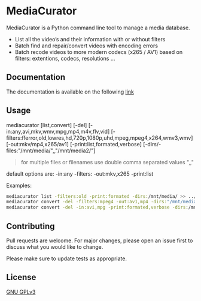 # MediaCurator

MediaCurator is a Python command line tool to manage a media database. 
* List all the video’s and their information with or without filters
* Batch find and repair/convert videos with encoding errors
* Batch recode videos to more modern codecs (x265 / AV1) based on filters: extentions, codecs, resolutions …

## Documentation

The documentation is available on the following [link](https://fabquenneville.github.io/MediaCurator/)

## Usage
mediacurator [list,convert] [-del] [-in:any,avi,mkv,wmv,mpg,mp4,m4v,flv,vid] [-filters:fferror,old,lowres,hd,720p,1080p,uhd,mpeg,mpeg4,x264,wmv3,wmv] [-out:mkv/mp4,x265/av1]  [-print:list,formated,verbose] [-dirs/-files:"/mnt/media/",,"/mnt/media2/"]

> for multiple files or filenames use double comma separated values ",,"

default options are:
-in:any
-filters:
-out:mkv,x265
-print:list

Examples:
```bash
mediacurator list -filters:old -print:formated -dirs:/mnt/media/ >> ../medlist.txt
mediacurator convert -del -filters:mpeg4 -out:av1,mp4 -dirs:"/mnt/media/Movies/"
mediacurator convert -del -in:avi,mpg -print:formated,verbose -dirs:/mnt/media/
```

## Contributing
Pull requests are welcome. For major changes, please open an issue first to discuss what you would like to change.

Please make sure to update tests as appropriate.

## License
[GNU GPLv3](https://choosealicense.com/licenses/gpl-3.0/)